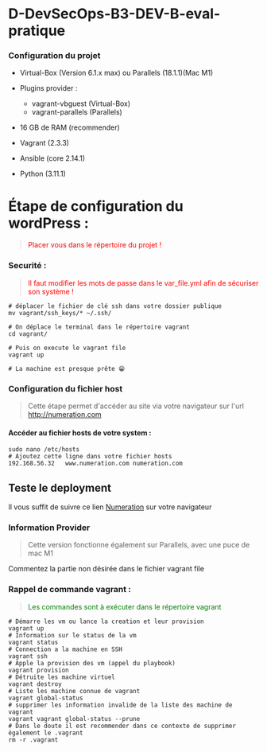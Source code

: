 # D-DevSecOps-B3-DEV-B-eval-pratique

### Configuration du projet
- Virtual-Box (Version 6.1.x max) ou Parallels (18.1.1)(Mac M1)
  
- Plugins provider :
    - vagrant-vbguest (Virtual-Box)
    - vagrant-parallels (Parallels)

- 16 GB de RAM (recommender)
- Vagrant (2.3.3)
- Ansible (core 2.14.1)
- Python (3.11.1)

# Étape de configuration du wordPress :
> <span style="color:red"> Placer vous dans le répertoire du projet !</span>
### Securité :
> <span style="color:red"> Il faut modifier les mots de passe dans le var_file.yml afin de sécuriser son système !</span>

```shell
# déplacer le fichier de clé ssh dans votre dossier publique
mv vagrant/ssh_keys/* ~/.ssh/

# On déplace le terminal dans le répertoire vagrant
cd vagrant/

# Puis on execute le vagrant file
vagrant up

# La machine est presque prête 😁
```
### Configuration du fichier host
> Cette étape permet d'accéder au site via votre navigateur sur l'url http://numeration.com

#### Accéder au fichier hosts de votre system :
```shell
sudo nano /etc/hosts
# Ajoutez cette ligne dans votre fichier hosts
192.168.56.32   www.numeration.com numeration.com
```

## Teste le deployment
Il vous suffit de suivre ce lien [Numeration](http://numeration.com) sur votre navigateur



### Information Provider
> Cette version fonctionne également sur Parallels, avec une puce de mac M1

Commentez la partie non désirée dans le fichier vagrant file

### Rappel de commande vagrant : 
><span style=color:green>Les commandes sont à exécuter dans le répertoire vagrant</span>

````shell
# Démarre les vm ou lance la creation et leur provision
vagrant up
# Information sur le status de la vm
vagrant status 
# Connection a la machine en SSH
vagrant ssh
# Apple la provision des vm (appel du playbook)
vagrant provision 
# Détruite les machine virtuel
vagrant destroy 
# Liste les machine connue de vagrant
vagrant global-status 
# supprimer les information invalide de la liste des machine de vagrant
vagrant vagrant global-status --prune
# Dans le doute il est recommender dans ce contexte de supprimer également le .vagrant
rm -r .vagrant
````
